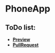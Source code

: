 ﻿# PhoneApp
## ToDo list:


 - [**Preview** ](https://andreas-just.github.io/PhoneApp/)
 - [**PullRequest**](https://github.com/Andreas-Just/PhoneApp/pull/2/files/c47ead6e63a8677328383fda9796b404cbb96a6c..4bd1b1d795f2a7cd79a58dd81dbc7abf96790b37)
